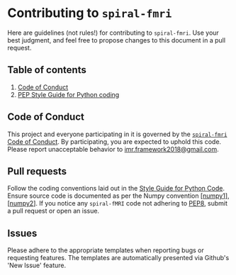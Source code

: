 # Contributing to `spiral-fmri`

Here are guidelines (not rules!) for contributing to `spiral-fmri`. Use your best judgment, and feel free to propose 
changes to this document in a pull request.

## Table of contents
1. [Code of Conduct](#code-of-conduct)
2. [PEP Style Guide for Python coding](#style-guide-for-python-code)

## Code of Conduct
This project and everyone participating in it is governed by the 
[`spiral-fmri` Code of Conduct](https://github.com/imr-framework/spiral-fmri/blob/master/CODE_OF_CONDUCT.md). 
By participating, you are expected to uphold this code. Please report unacceptable behavior to 
[imr.framework2018@gmail.com](email).

## Pull requests
Follow the coding conventions laid out in the [Style Guide for Python Code](https://www.python.org/dev/peps/pep-0008/). Ensure source code is 
documented as per the Numpy convention [[numpy1]], [[numpy2]]. If you notice any `spiral-fMRI` code not adhering to 
[PEP8](style_guide), submit a pull request or open an issue.

## Issues
Please adhere to the appropriate templates when reporting bugs or requesting features. The templates are automatically 
presented via Github's 'New Issue' feature.

[email]: mailto:imr.framework2018@gmail.com
[code_of_conduct]: https://github.com/imr-framework/spiral-fmri/blob/master/CODE_OF_CONDUCT.md
[style_guide]: https://www.python.org/dev/peps/pep-0008/
[numpy1]: https://numpydoc.readthedocs.io/en/latest/format.html
[numpy2]: https://sphinxcontrib-napoleon.readthedocs.io/en/latest/example_numpy.html
